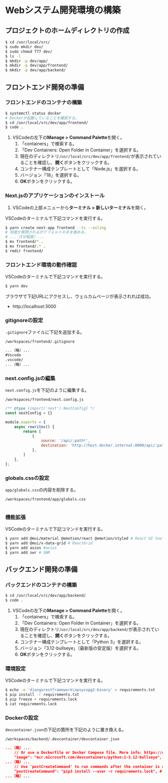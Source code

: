 # Webシステム開発環境の構築

## プロジェクトのホームディレクトリの作成
```bash
$ cd /usr/local/src/
$ sudo mkdir dev/
$ sudo chmod 777 dev/
$ ls -l
$ mkdir -p dev/app/
$ mkdir -p dev/app/frontend/
$ mkdir -p dev/app/backend/
```

## フロントエンド開発の準備

### フロントエンドのコンテナの構築
```bash
$ systemctl status docker
# Dockerが起動していることを確認する。
$ cd /usr/local/src/dev/app/frontend/
$ code .
```

1. VSCodeの左下の**Manage > Command Palette**を開く。
   1. 「containers」で検索する。
   2. 「Dev Containers: Open Folder in Container」を選択する。
   3. 現在のディレクトリ`/usr/local/src/dev/app/frontend/`が表示されていることを確認し、**開く**ボタンをクリックする。
   4. コンテナー構成テンプレートとして「Node.js」を選択する。
   5. バージョン「18」を選択する。
   6. **OK**ボタンをクリックする。

### Next.jsのアプリケーションのインストール
1. VSCodeの上部メニューから**ターミナル > 新しいターミナル**を開く。

VSCodeのターミナルで下記コマンドを実行する。
```bash
$ yarn create next-app frontend --ts --esling
# 何度か質問されるがデフォルトのまま進める。
# ...（3分程度）...
$ mv frontend/* .
$ mv frontend/.* .
$ rmdir frontend/
```

### フロントエンド環境の動作確認
VSCodeのターミナルで下記コマンドを実行する。
```bash
$ yarn dev
```

ブラウザで下記URLにアクセスし、ウェルカムページが表示されれば成功。
- http://localhost:3000

### gitignoreの設定
`.gitignore`ファイルに下記を追加する。

`/workspaces/frontend/.gitignore`
```txt
...（略）...
#Vscode
.vscode/
...（略）...
```

### next.config.jsの編集
`next.config.js`を下記のように編集する。

`/workspaces/frontend/next.config.js`
```js
/** @type {import('next').NextConfig} */
const nextConfig = {}

module.exports = {
    async rewrites() {
        return [
            {
                source: '/api/:path*',
                destination: 'http://host.docker.internal:8000/api/:path*/',
            },
        ]
    },
};
```

### globals.cssの設定
`app/globals.css`の内容を削除する。

`/workspaces/frontend/app/globals.css`
```css
```

### 機能拡張
VSCodeのターミナルで下記コマンドを実行する。
```bash
$ yarn add @mui/material @emotion/react @emotion/styled # React UI tools
$ yarn add @mui/x-data-grid # ReactGrid
$ yarn add axios #axios
$ yarn add swr # SWR
```

## バックエンド開発の準備

### バックエンドのコンテナの構築
```bash
$ cd /usr/local/src/dev/app/backend/
$ code .
```

1. VSCodeの左下の**Manage > Command Palette**を開く。
   1. 「containers」で検索する。
   2. 「Dev Containers: Open Folder in Container」を選択する。
   3. 現在のディレクトリ`/usr/local/src/dev/app/backend/`が表示されていることを確認し、**開く**ボタンをクリックする。
   4. コンテナー構成テンプレートとして「Python 3」を選択する。
   5. バージョン「3.12-bullseye」（最新版の安定版）を選択する。
   6. **OK**ボタンをクリックする。

### 環境設定
VSCodeのターミナルで下記コマンドを実行する。
```bash
$ echo -e 'djangorestframework\npsycopg2-binary' > requirements.txt
$ pip install -r requirements.txt
$ pip freeze > requirements.lock
$ cat requirements.lock
```

### Dockerの設定
`devcontainer.json`の下記の箇所を下記のように置き換える。

`/workspaces/backend/.devcontainer/devcontainer.json`
```json
...（略）...
	// Or use a Dockerfile or Docker Compose file. More info: https://containers.dev/guide/dockerfile
	"image": "mcr.microsoft.com/devcontainers/python:1-3.12-bullseye", # <- カンマを付ける
...（略）...
	// Use 'postCreateCommand' to run commands after the container is created.
	"postCreateCommand": "pip3 install --user -r requirements.lock", # <- コメントを解除し、txtをlockに変える
...（略）...
```
